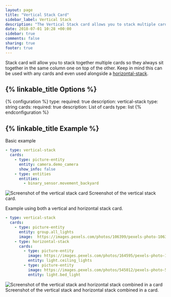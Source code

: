 ```yaml
---
layout: page
title: "Vertical Stack Card"
sidebar_label: Vertical Stack
description: "The Vertical Stack card allows you to stack multiple cards together"
date: 2018-07-01 10:28 +00:00
sidebar: true
comments: false
sharing: true
footer: true
---
```


Stack card will allow you to stack together multiple cards so they always sit together in the same column one on top of the other. Keep in mind this can be used with any cards and even used alongside a [horizontal-stack](/lovelace/horizontal-stack/).

## {% linkable_title Options %}

{% configuration %}
type:
  required: true
  description: vertical-stack
  type: string
cards:
  required: true
  description: List of cards
  type: list
{% endconfiguration %}

## {% linkable_title Example %}

Basic example

```yaml
- type: vertical-stack
  cards:
    - type: picture-entity
      entity: camera.demo_camera
      show_info: false
    - type: entities
      entities:
        - binary_sensor.movement_backyard
```

<p class='img'>
<img src='/images/lovelace/lovelace_vertical-stack.png' alt='Screenshot of the vertical stack card'>
Screenshot of the vertical stack card.
</p>

Example using both a vertical and horizontal stack card.

```yaml
- type: vertical-stack
  cards:
    - type: picture-entity
      entity: group.all_lights
      image:  https://images.pexels.com/photos/106399/pexels-photo-106399.jpeg?auto=compress&cs=tinysrgb&dpr=2&h=750&w=1260
    - type: horizontal-stack
      cards:
        - type: picture-entity
          image: https://images.pexels.com/photos/164595/pexels-photo-164595.jpeg?auto=compress&cs=tinysrgb&dpr=2&h=240&w=495
          entity: light.ceiling_lights
        - type: picture-entity
          image: https://images.pexels.com/photos/545012/pexels-photo-545012.jpeg?auto=compress&cs=tinysrgb&dpr=2&h=240&w=495
          entity: light.bed_light
```

<p class='img'>
<img src='/images/lovelace/lovelace_vertical-horizontal-stack.png' alt='Screenshot of the vertical stack and horizontal stack combined in a card'>
Screenshot of the vertical stack and horizontal stack combined in a card.
</p>
